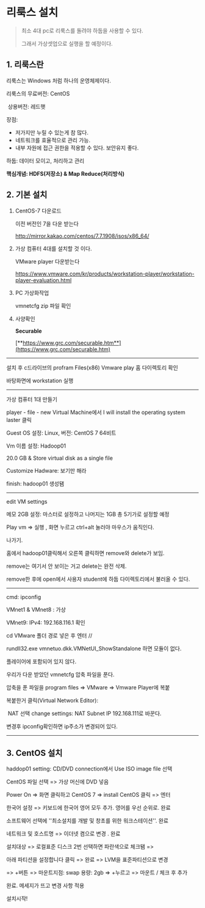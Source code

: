 # 리룩스 설치

> 최소 4대 pc로 리룩스를 돌려야 하둡을 사용할 수 있다.
>
> 그래서 가상셋업으로 실행을 할 예정이다. 

## 1. 리룩스란

리룩스는 Windows 처럼 하나의 운영체제이다.

리룩스의 무료버전: CentOS

​				상용버전: 레드햇

장점: 

- 저가지만 누릴 수 있는게 참 많다. 
- 네트워크를 효율적으로 관리 가능.
- 내부 자원에 접근 권한을 적용할 수 있다. 보안유지 좋다. 



하둡: 데이터 모이고, 처리하고 관리

**핵심개념: HDFS(저장소) & Map Reduce(처리방식)**

## 2. 기본 설치

1. CentOS-7 다운로드

   이전 버전인 7을 다운 받는다

   http://mirror.kakao.com/centos/7.7.1908/isos/x86_64/

   

2. 가상 컴퓨터 4대를 설치할 것 이다.

   VMware player 다운받는다

   https://www.vmware.com/kr/products/workstation-player/workstation-player-evaluation.html

3. PC 가상화작업

   vmnetcfg zip 파일 확인

4. 사양확인

   **Securable**

   [**https://www.grc.com/securable.htm**](https://www.grc.com/securable.htm)


----

설치 후 c드라이브의 profram Files(x86) Vmware play 홈 다이렉토리 확인

바탕화면에 workstation 실행

---

가상 컴퓨터 1대 만들기

player - file - new Virtual Machine에서 I will install the operating system laster 클릭

Guest OS 설정: Linux, 버전: CentOS 7 64비트

Vm 이름 설정: Hadoop01

20.0 GB & Store virtual disk as a single file

Customize Hadware: 보기만 해라

finish: hadoop01 생성됌

---

edit VM settings

메모 2GB 설정: 마스터로 설정하고 나머지는 1GB 총 5기가로 설정할 예정

Play vm => 실행 , 화면 누르고 ctrl+alt 눌러야 마우스가 움직인다.

나가기.

홈에서 hadoop01클릭해서 오른쪽 클릭하면 remove와 delete가 보임. 

remove는 여기서 안 보이는 거고 delete는 완전 삭제.

remove한 후에 open에서 사용자 student에 하둡 다이렉토리에서 불러올 수 있다.

---

cmd: ipconfig

VMnet1 & VMnet8 : 가상

VMnet9: IPv4: 192.168.116.1 확인

cd VMware 폴더 경로 넣은 후 엔터 //

rundll32.exe vmnetuo.dkk.VMNetUI_ShowStandalone 하면 모듈이 없다.

플레이어에 포함되어 있지 않다. 

우리가 다운 받았던 vmnetcfg 압축 파일을 푼다.

압축을 푼 파일을 program files => VMware => Vmware Player에 복붙

복붙한거 클릭(Virtual Network Editor): 

​	NAT 선택 change settings: NAT Subnet IP 192.168.111로 바꾼다.

변경후 ipconfig확인하면 ip주소가 변경되어 있다. 

---

## 3. CentOS 설치

haddop01 setting: CD/DVD connection에서 Use ISO image file 선택

CentOS 파일 선택 => 가상 머신에 DVD 넣음

Power On => 화면 클릭하고 CentOS 7 => install CentOS 클릭 => 엔터

한국어 설정 => 키보드에 한국어 영어 모두 추가. 영어를 우선 순위로. 완료

소프트웨어 선택에 ''최소설치를 개발 및 창초를 위한 워크스테이션''. 완료

네트워크 및 호스트명 => 이더넷 켬으로 변경 . 완료

설치대상 => 로컬표준 디스크 2번 선택하면 파란색으로 체크됌 =>  

아래 파티션을 설정합니다 클릭 => 완료 => LVM을 표준파티션으로 변경

=> +버튼 => 마운트지점: swap 용량: 2gb => +누르고 => 마운트 / 체크 후 추가

완료. 메세지가 뜨고 변경 사항 적용

설치시작!

































